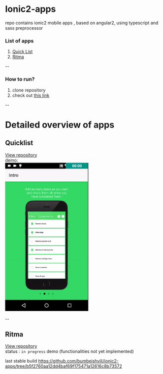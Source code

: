 # Ionic2-apps
repo contains ionic2  mobile apps , based on angular2, using typescript and sass preprocessor

### List of apps  
1. [Quick List](#quicklist)
2. [Ritma](#ritma)

--

### How to run?  
1. clone repository  
2. check out [this link](http://ionicframework.com/docs/v2/getting-started/installation/)
  
--
# Detailed overview of apps

## Quicklist
[View repository](/quicklist)  
demo:  
![](https://raw.githubusercontent.com/bumbeishvili/Assets/master/Projects/Mobile/Ionic/Quicklist/quicklist-demo.gif)


--

## Ritma
[View repository](/ritma)  
status : `in progress`
demo (functionalities not yet implemented)

last stable build 
https://github.com/bumbeishvili/ionic2-apps/tree/b5f2760aa12dd4baf69f175471a12616c8b73572
